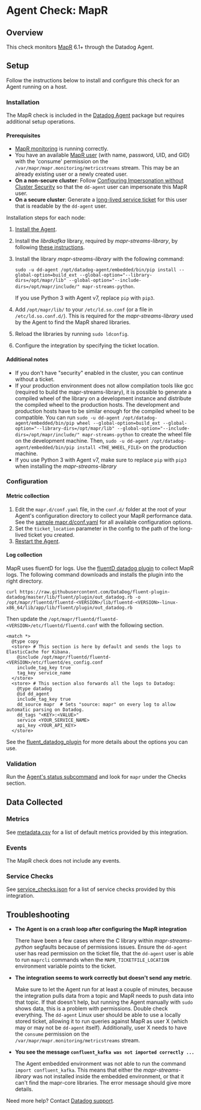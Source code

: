 # Agent Check: MapR

## Overview

This check monitors [MapR][1] 6.1+ through the Datadog Agent.

## Setup

Follow the instructions below to install and configure this check for an Agent running on a host.

### Installation

The MapR check is included in the [Datadog Agent][2] package but requires additional setup operations.

#### Prerequisites

- [MapR monitoring][3] is running correctly.
- You have an available [MapR user][4] (with name, password, UID, and GID) with the 'consume' permission on the `/var/mapr/mapr.monitoring/metricstreams` stream. This may be an already existing user or a newly created user.
- **On a non-secure cluster**: Follow [Configuring Impersonation without Cluster Security][5] so that the `dd-agent` user can impersonate this MapR user.
- **On a secure cluster**: Generate a [long-lived service ticket][6] for this user that is readable by the `dd-agent` user.

Installation steps for each node:

1. [Install the Agent][2].
2. Install the _librdkafka_ library, required by _mapr-streams-library_, by following [these instructions][14].
3. Install the library _mapr-streams-library_ with the following command:

    `sudo -u dd-agent /opt/datadog-agent/embedded/bin/pip install --global-option=build_ext --global-option="--library-dirs=/opt/mapr/lib" --global-option="--include-dirs=/opt/mapr/include/" mapr-streams-python`.

    If you use Python 3 with Agent v7, replace `pip` with `pip3`.

4. Add `/opt/mapr/lib/` to your `/etc/ld.so.conf` (or a file in `/etc/ld.so.conf.d/`). This is required for the _mapr-streams-library_ used by the Agent to find the MapR shared libraries.
5. Reload the libraries by running `sudo ldconfig`.
6. Configure the integration by specifying the ticket location.

#### Additional notes

- If you don't have "security" enabled in the cluster, you can continue without a ticket.
- If your production environment does not allow compilation tools like gcc (required to build the mapr-streams-library), it is possible to generate a compiled wheel of the library on a development instance and distribute the compiled wheel to the production hosts. The development and production hosts have to be similar enough for the compiled wheel to be compatible. You can run `sudo -u dd-agent /opt/datadog-agent/embedded/bin/pip wheel --global-option=build_ext --global-option="--library-dirs=/opt/mapr/lib" --global-option="--include-dirs=/opt/mapr/include/" mapr-streams-python` to create the wheel file on the development machine. Then, `sudo -u dd-agent /opt/datadog-agent/embedded/bin/pip install <THE_WHEEL_FILE>` on the production machine.
- If you use Python 3 with Agent v7, make sure to replace `pip` with `pip3` when installing the _mapr-streams-library_

### Configuration

#### Metric collection

1. Edit the `mapr.d/conf.yaml` file, in the `conf.d/` folder at the root of your Agent's configuration directory to collect your MapR performance data. See the [sample mapr.d/conf.yaml][7] for all available configuration options.
2. Set the `ticket_location` parameter in the config to the path of the long-lived ticket you created.
3. [Restart the Agent][8].

#### Log collection

MapR uses fluentD for logs. Use the [fluentD datadog plugin][9] to collect MapR logs. The following command downloads and installs the plugin into the right directory.

`curl https://raw.githubusercontent.com/DataDog/fluent-plugin-datadog/master/lib/fluent/plugin/out_datadog.rb -o /opt/mapr/fluentd/fluentd-<VERSION>/lib/fluentd-<VERSION>-linux-x86_64/lib/app/lib/fluent/plugin/out_datadog.rb`

Then update the `/opt/mapr/fluentd/fluentd-<VERSION>/etc/fluentd/fluentd.conf` with the following section.

```text
<match *>
  @type copy
  <store> # This section is here by default and sends the logs to ElasticCache for Kibana.
    @include /opt/mapr/fluentd/fluentd-<VERSION>/etc/fluentd/es_config.conf
    include_tag_key true
    tag_key service_name
  </store>
  <store> # This section also forwards all the logs to Datadog:
    @type datadog
    @id dd_agent
    include_tag_key true
    dd_source mapr  # Sets "source: mapr" on every log to allow automatic parsing on Datadog.
    dd_tags "<KEY>:<VALUE>"
    service <YOUR_SERVICE_NAME>
    api_key <YOUR_API_KEY>
  </store>
```

See the [fluent_datadog_plugin][9] for more details about the options you can use.

### Validation

Run the [Agent's status subcommand][10] and look for `mapr` under the Checks section.

## Data Collected

### Metrics

See [metadata.csv][11] for a list of default metrics provided by this integration.

### Events

The MapR check does not include any events.

### Service Checks

See [service_checks.json][12] for a list of service checks provided by this integration.

## Troubleshooting

- **The Agent is on a crash loop after configuring the MapR integration**

  There have been a few cases where the C library within _mapr-streams-python_ segfaults because of permissions issues. Ensure the `dd-agent` user has read permission on the ticket file, that the `dd-agent` user is able to run `maprcli` commands when the `MAPR_TICKETFILE_LOCATION` environment variable points to the ticket.

- **The integration seems to work correctly but doesn't send any metric**.

  Make sure to let the Agent run for at least a couple of minutes, because the integration pulls data from a topic and MapR needs to push data into that topic.
  If that doesn't help, but running the Agent manually with `sudo` shows data, this is a problem with permissions. Double check everything. The `dd-agent` Linux user should be able to use a locally stored ticket, allowing it to run queries against MapR as user X (which may or may not be `dd-agent` itself). Additionally, user X needs to have the `consume` permission on the `/var/mapr/mapr.monitoring/metricstreams` stream.

- **You see the message `confluent_kafka was not imported correctly ...`**

  The Agent embedded environment was not able to run the command `import confluent_kafka`. This means that either the _mapr-streams-library_ was not installed inside the embedded environment, or that it can't find the mapr-core libraries. The error message should give more details.

Need more help? Contact [Datadog support][13].


[1]: https://mapr.com
[2]: https://app.datadoghq.com/account/settings/agent/latest
[3]: https://mapr.com/docs/61/AdministratorGuide/Monitoring.html
[4]: https://mapr.com/docs/61/AdministratorGuide/c-managing-users-and-groups.html
[5]: https://docs.datafabric.hpe.com/52/SecurityGuide/t_config_impersonation_notsecure.html?hl=secure%2Ccluster
[6]: https://mapr.com/docs/61/SecurityGuide/GeneratingServiceTicket.html
[7]: https://github.com/DataDog/integrations-core/blob/master/mapr/datadog_checks/mapr/data/conf.yaml.example
[8]: https://docs.datadoghq.com/agent/guide/agent-commands/#start-stop-and-restart-the-agent
[9]: https://www.rubydoc.info/gems/fluent-plugin-datadog
[10]: https://docs.datadoghq.com/agent/guide/agent-commands/#agent-status-and-information
[11]: https://github.com/DataDog/integrations-core/blob/master/mapr/metadata.csv
[12]: https://github.com/DataDog/integrations-core/blob/master/mapr/assets/service_checks.json
[13]: https://docs.datadoghq.com/help/
[14]: https://github.com/confluentinc/librdkafka#installing-prebuilt-packages
